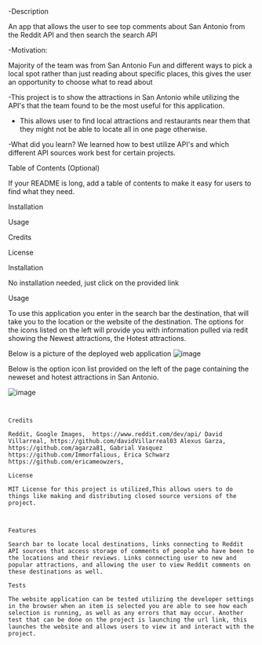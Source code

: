 -Description 

An app that allows the user to see top comments about San Antonio from the Reddit API and then search the search API 

-Motivation: 

Majority of the team was from San Antonio Fun and different ways to pick a local spot rather than just reading about specific places, this gives the user an opportunity to choose what to read about 

-This project is to show the attractions in San Antonio while utilizing the API's that the team found to be the most useful for this application. 

- This allows user to find local attractions and restaurants near them that they might not be able to locate all in one page otherwise. 

-What did you learn? We learned how to best utilize API's and which different API sources work best for certain projects. 

Table of Contents (Optional) 

If your README is long, add a table of contents to make it easy for users to find what they need. 

Installation 

Usage 

Credits 

License 

Installation 

No installation needed, just click on the provided link 

Usage 

 

To use this application you enter in the search bar the destination, that will take you to the location or the website of the destination. The options for the icons listed on the left will provide you with information pulled via redit showing the Newest attractions, the Hotest attractions. 

Below is a picture of the deployed web application
![image](https://github.com/davidVillarreal03/Super-Team-Project/assets/168944644/69962bc4-8b89-414c-8900-231c5701130f)


Below is the option icon list provided on the left of the page containing the neweset and hotest attractions in San Antonio. 

 ![image](https://github.com/davidVillarreal03/Super-Team-Project/assets/168944644/696c84b9-7203-42df-9b94-4dbaa709fd16)


``` 
 

Credits 

Reddit, Google Images,  https://www.reddit.com/dev/api/ David Villarreal, https://github.com/davidVillarreal03 Alexus Garza, https://github.com/agarza81, Gabrial Vasquez https://github.com/Immorfalious, Erica Schwarz https://github.com/ericameowzers,  

License 

MIT License for this project is utilized,This allows users to do things like making and distributing closed source versions of the project.  

 

Features 

Search bar to locate local destinations, links connecting to Reddit API sources that access storage of comments of people who have been to the locations and their reviews. Links connecting user to new and popular attractions, and allowing the user to view Reddit comments on these destinations as well.  

Tests 

The website application can be tested utilizing the developer settings in the browser when an item is selected you are able to see how each selection is running, as well as any errors that may occur. Another test that can be done on the project is launching the url link, this launches the website and allows users to view it and interact with the project.  
